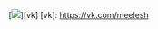 [<img src="https://user-images.githubusercontent.com/68658609/132947822-d5e51313-b664-46dc-a0f4-17c16a6da2d3.gif" >][vk]
[vk]: https://vk.com/meelesh


<!--
**MeeLeSh/MeeLeSh** is a ✨ _special_ ✨ repository because its `README.md` (this file) appears on your GitHub profile.

Here are some ideas to get you started:

- 🔭 I’m currently working on ...
- 🌱 I’m currently learning ...
- 👯 I’m looking to collaborate on ...
- 🤔 I’m looking for help with ...
- 💬 Ask me about ...
- 📫 How to reach me: ...
- 😄 Pronouns: ...
- ⚡ Fun fact: ...
-->


